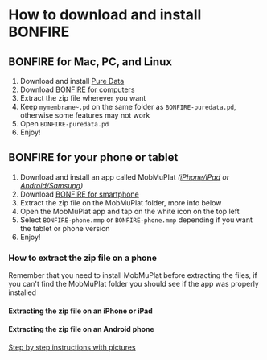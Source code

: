 # How to download and install BONFIRE

## BONFIRE for Mac, PC, and Linux

1. Download and install [Pure Data](http://puredata.info/downloads/pure-data)
2. Download [BONFIRE for computers](https://github.com/alex-esc/bonfire/raw/main/Downloads/BONFIRE%20DRUM%20MACHINE%20for%20computer%20(version%20alpha%201a).zip)
3. Extract the zip file wherever you want
4. Keep `mymembrane~.pd` on the same folder as `BONFIRE-puredata.pd`, otherwise some features may not work
5. Open `BONFIRE-puredata.pd`
6. Enjoy!


## BONFIRE for your phone or tablet

1. Download and install an app called MobMuPlat *([iPhone/iPad](https://apps.apple.com/us/app/mobmuplat/id597679399) or [Android/Samsung](https://play.google.com/store/apps/details?id=com.iglesiaintermedia.mobmuplat&hl=en_US&gl=US))*
2. Download [BONFIRE for smartphone](https://github.com/alex-esc/bonfire/raw/main/Downloads/BONFIRE%20DRUM%20MACHINE%20for%20smartphone%20(version%20alpha%201a).zip)
3. Extract the zip file on the MobMuPlat folder, more info below
4. Open the MobMuPlat app and tap on the white icon on the top left
5. Select `BONFIRE-phone.mmp` or `BONFIRE-phone.mmp` depending if you want the tablet or phone version
6. Enjoy!

### How to extract the zip file on a phone

Remember that you need to install MobMuPlat before extracting the files, if you can't find the MobMuPlat folder you should see if the app was properly installed

#### Extracting the zip file on an iPhone or iPad



#### Extracting the zip file on an Android phone

[Step by step instructions with pictures](https://imgur.com/a/PUhzggV)